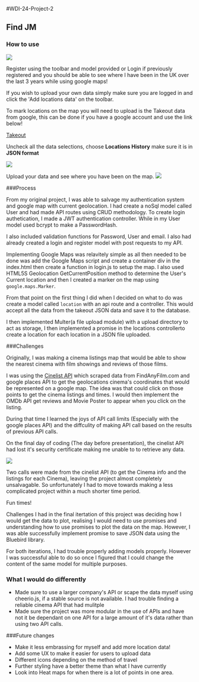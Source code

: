 #WDI-24-Project-2

## Find JM

### How to use

![](https://lh3.googleusercontent.com/alXtJ4FuKNxIYy8RtfuhQBG2cKh9zIwYE-ixZsW_CBZntCya38uRgZiYdFLz9BVuHFZdrEhU0aIQZbTU_zjg8JnoCEwWSdFj5pcAokE8w_TncWD866i-MvQKCPE7hiUwpVVNiA213XTMTp7SOSakSmxyN8Wo0tmDrtcD_CflhubRse37yfwlF6-1qxEMYWfArDawGISCgZ2En5mSEjFNekrI0HbYwyO0BV6lII5w752o4-rUiTb2wMj-TFnN8gUckrf_nKBE01tkqAXUq6js5w8COd3vu7mR6uFYc2lLJXxSRSuJe2gRUCw6igoMqwKELDsqbEpJgE2cInmqBvPX0-ABzbYX6l2eesbQO2kLdZ9sY1L-hPLOHoUS_CoABhb5Ev0zPwOvbu-fVQlRzaqUOIXuedUqy3vSRL6Iveykte7u9i_E6UzrTGMZLI5Ct5P4GvEq7VKIT5nF0zJ2pgtfQe3wmngSa7Ea_AgUrQ4k7PpqZupujeWO1weLyH8ynxVZKRccPD_aHqh7TUVrG_S3CRcR89vpKW3HN4GNq7UIVKP6sFY1acZjpEDT5rq__79Fo3sxbZEt=w1281-h733)

Register using the toolbar and model provided or Login if previously registered and you should be able to see where I have been in the UK over the last 3 years while using google maps!

If you wish to upload your own data simply make sure you are logged in and click the 'Add locations data' on the toolbar. 

To mark locations on the map you will need to upload is the Takeout data from google, this can be done if you have a google account and use the link below!

[Takeout](https://takeout.google.com/settings/takeout)

Uncheck all the data selections, choose **Locations History** make sure it is in **JSON format**

![](https://lh3.googleusercontent.com/Sw0iMmF7HRKH2DtchL7Tu4zLOp_SRjxBR50jEOa0YxeENC-bkw7hHInLU9L5r2a8xpMXPFv2uP5qxt6-F9A_SwmJU9wP0EYVT12cG78vDHwlZtnqbQ96TV4WV-6j7MPXt603U6XkH7IB6K-eWdz5v_q4LLqygk5mpMHt2E4e40a9nvIoICYJ4pCvWV9gF7fjOjs_PH7gyfEWQMoImZTEFSa7Sxm-rbNkKFa_oqdm_J-1lUofJvts4V30LpONX9q4euh6QGwf3Fe_-mj6pyVk3Slf087JFWv91SvW_z7XWukMJOdk9RF5-1BCiKN0rU93tkusAO1bTQAE4hSNCJPjIUv7YYqBz5JTynh-hTfxq88mqQWvez2HFHoTIQ7kmCKMeI_A_X-KX5QX_K4F0kMa48YLNzCEbF-2ujt8SCvVmisfh6B8MVa7sjylvFW90W_ZlMVprQzMXsEaSwev3XPWLMI3b8wIGpNJEl4QKeKyXJXFg-0hSWjdMKQrLenDu75R6wBjl9JR0plEZVFf8prpnBtcWjAPhkqVcSAkm9-LMBXT3hNTlVkpNo0hmyNE2CbKvGLkCDbx=w1440-h736)

Upload your data and see where you have been on the map.
![](https://lh3.googleusercontent.com/qrpIWRYAGedZJ3nNK6RrmT0LYC4fenZi_mJJYiszfClDQVfw-TUnLJPSSbVODwVSAuIiiS7KCB25I8MuCm8-5KVaGWuH0cH2zQ9LtkgmmT_QgUoRDCvtyiYT6tPsXtbYeuMLHjovaC_OlD5G6chaNI8bIEO4tggaJB3fMYwiec2T9TtKTuFeeZ4V0gsJvWrOZfPyatV8nifumUi8QJvxYwGMvhHhPCJ-0Y7G7sLpsiM6zmLp2nGkm60vVXv1s_wbDNg6xhYMbCKqrQ0q6xPW0-r58kPy--3llFEvXryTnD3ir4-cWB-k7LKJAMbWVx7W_xuby33LxFR-omhUg0ZCIJ7dlief1Iv_BwYNbddVcPQZQOkXf6zDY9ZMTCzhcXOZa5MVTPWSN91mTAt4L3__Gdvwlv2tjqNN-0s7drIQDnE6Ve9Ijw7F0JWtWVHs7jeoYZVrjaLtvW_wsmJ6-DYa_-ScivvBR1aL5EE82tnrMkGIbys768lvZXfM8Azu95_HFODLmVEqZA8OZjiekgeUQr6bn4PZeDTVSSqrflbWddVpWyfXu0mR2m73EQHgm2_e5jvq-tjY=w1281-h733)

###Process

From my original project, I was able to salvage my authentication system and google map with current geolocation. I had create a noSql model called User and had made API routes using CRUD methodology. To create login authetication, I made a JWT authentication controller. While in my User model used bcrypt to make a PasswordHash. 

I also included validation functions for Password, User and email. I also had already created a login and register model with post requests to my API.

Implementing Google Maps was relavitely simple as all then needed to be done was add the Google Maps script and create a container div in the index.html then create a function in login.js to setup the map. I also used HTML5S Geolocation GetCurrentPosition method to determine the User's Current location and then I created a marker on the map using `google.maps.Marker`.

From that point on the first thing I did when I decided on what to do was create a model called `location` with an api route and a controller. This would accept all the data from the takeout JSON data and save it to the database.

I then implemented Multer(a file upload module) with a upload directory to act as storage, I then implemented a promise in the locations controllerto create a location for each location in a JSON file uploaded.

###Challenges 

Originally, I was making a cinema listings map that would be able to show the nearest cinema with film showings and reviews of those films. 

I was using the [Cinelist API](`http://www.cinelist.co.uk/`) which scraped data from FindAnyFilm.com and google places API to get the geolocations cinema's coordinates that would be represented on a google map. The idea was that could click on those points to get the cinema listings and times. I would then implement the OMDb API get reviews and Movie Poster to appear when you click on the listing.

During that time I learned the joys of API call limits (Especially with the google places API) and the diffculity of making API call based on the results of previous API calls. 

On the final day of coding (The day before presentation), the cinelist API had lost it's security certificate making me unable to to retrieve any data.

![](https://media.giphy.com/media/ijFI5bqztBw9a/giphy.gif)

Two calls were made from the cinelist API (to get the Cinema info and the listings for each Cinema), leaving the project almost completely unsalvagable. So unfortunately I had to move towards making a less complicated project within a much shorter time period.

Fun times!

Challenges I had in the final itertation of this project was deciding how I would get the data to plot, realising I would need to use promises and understanding how to use promises to plot the data on the map. However, I was able successfully implement promise to save JSON data using the Bluebird library.  

For both iterations, I had trouble properly adding models properly. However I was successful able to do so once I figured that I could change the content of the same model for multiple purposes.

### What I would do differently
* Made sure to use a larger company's API or scape the data myself using cheerio.js, if a stable source is not available. I had trouble finding a reliable cinema API that had mulitple    
* Made sure the project was more modular in the use of APIs and have not it be dependant on one API for a large amount of it's data rather than using two API calls.  

###Future changes 

* Make it less embrassing for myself and add more location data!
* Add some UX to make it easier for users to upload data
* Different icons depending on the method of travel 
* Further styling have a better theme than what I have currently 
* Look into Heat maps for when there is a lot of points in one area. 
